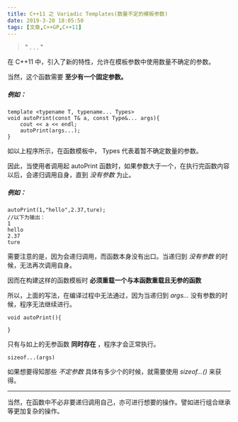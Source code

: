 ```yaml
---
title: C++11 之 Variadic Templates(数量不定的模板参数)
date: 2019-3-20 18:05:50
tags: [文章,C++GP,C++11]
---
```



>" . . . "

在 C++11 中，引入了新的特性，允许在模板参数中使用数量不确定的参数。

当然，这个函数需要 **至少有一个固定参数。**
##### 例如：
``` 
template <typename T, typename... Types>
void autoPrint(const T& a, const Type&... args){
    cout << a << endl;
    autoPrint(args...);
}
```
如以上程序所示，在函数模板中， Types 代表着暂不确定数量的参数。

因此，当使用者调用起 autoPrint 函数时，如果参数大于一个，在执行完函数内容以后，会递归调用自身，直到 *没有参数* 为止。
##### 例如：
```
autoPrint(1,"hello",2.37,ture);
//以下为输出：
1
hello
2.37
ture
```
<!--more-->
需要注意的是，因为会递归调用，而函数本身没有出口。当递归到 *没有参数* 的时候，无法再次调用自身。

因而在构建这样的函数模板时 **必须重载一个与本函数重载且无参的函数**

所以，上面的写法，在编译过程中无法通过，因为当递归到 *args...* 没有参数的时候，程序无法继续进行。
```
void autoPrint(){

}
```
只有与如上的无参函数 **同时存在** ，程序才会正常执行。

```
sizeof...(args)
```

如果想要得知那些 *不定参数* 具体有多少个的时候，就需要使用 *sizeof...()* 来获得。

---
当然，在函数中不必非要递归调用自己，亦可进行想要的操作。譬如进行组合继承等更加复杂的操作。
